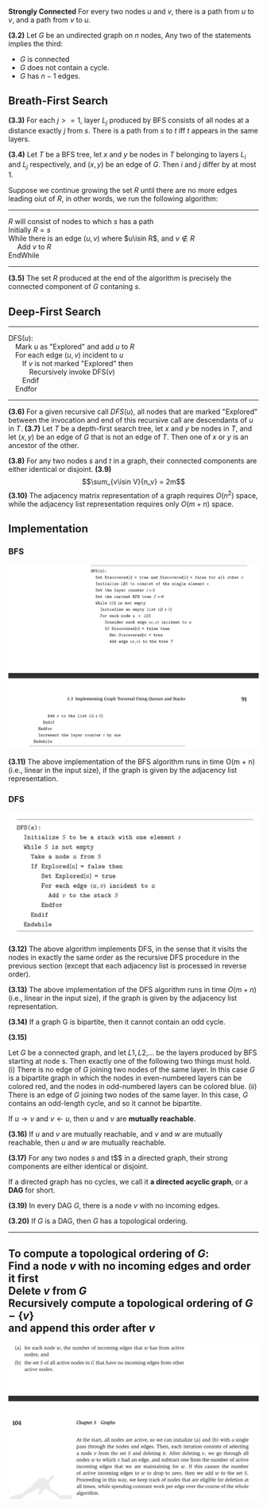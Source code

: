 **Strongly Connected**
For every two nodes $u$ and $v$, there is a path from $u$ to $v$,
and a path from $v$ to $u$.

**(3.2)**
Let $G$ be an undirected graph on $n$ nodes, Any two of the statements implies the third:
- $G$ is connected
- $G$ does not contain a cycle.
- $G$ has $n - 1$ edges. 

## Breath-First Search
**(3.3)**
For each $j >= 1$, layer $L_j$ produced by BFS consists of all nodes at a distance exactly $j$ from $s$.
There is a path from $s$ to $t$ iff $t$ appears in the same layers.

**(3.4)**
Let $T$ be a BFS tree, let $x$ and $y$ be nodes in $T$ belonging to layers $L_i$ and $L_j$ respectively, and $(x, y)$ be an edge of $G$. Then $i$ and $j$ differ by at most 1.

Suppose we continue growing the set $R$ until there are no more edges leading oiut  of $R$, in other words, we run the following algorithm:

---
$R$ will consist of nodes to which $s$ has a path<br>
Initially $R = {s}$<br>
While there is an edge $(u, v)$ where $u\isin R$, and $v\notin R$<br>
&emsp; Add $v$ to $R$<br>
EndWhile<br>

---

**(3.5)**
The set $R$ produced at the end of the algorithm is precisely the connected component of $G$
contaning $s$.<br>

## Deep-First Search

---
DFS($u$):<br>
&emsp;Mark $u$ as "Explored" and add $u$ to $R$<br>
&emsp;For each edge $(u, v)$ incident to $u$<br>
&emsp;&emsp;If $v$ is not marked "Explored" then<br>
&emsp;&emsp;&emsp;Recursively invoke DFS($v$)<br>
&emsp;&emsp;Endif<br>
&emsp;Endfor<br>

---

**(3.6)**
For a given recursive call $DFS(u)$, all nodes that are marked "Explored" between the invocation
and end of this recursive call are descendants of $u$ in $T$.
**(3.7)**
Let $T$ be a depth-first search tree, let $x$ and $y$ be nodes in $T$, and let $(x, y)$ be an edge
of $G$ that is not an edge of $T$. Then one of $x$ or $y$ is an ancestor of the other.

**(3.8)**
For any two nodes $s$ and $t$ in a graph, their connected components are either identical or disjoint.
**(3.9)**
$$\sum_{v\isin V}{n_v} = 2m$$
**(3.10)**
The adjacency matrix representation of a graph requires $O(n^2)$ space,
while the adjacency list representation requires only $O(m+n)$ space.

## Implementation
### BFS

<img src="./image/bfs.png">

**(3.11)**
The above implementation of the BFS algorithm runs in time O(m + n)
(i.e., linear in the input size), if the graph is given by the adjacency list
representation.

### DFS

<img src="./image/dfs.png">

**(3.12)**
The above algorithm implements DFS, in the sense that it visits the
nodes in exactly the same order as the recursive DFS procedure in the previous
section (except that each adjacency list is processed in reverse order).

**(3.13)**
The above implementation of the DFS algorithm runs in time $O(m + n)$
(i.e., linear in the input size), if the graph is given by the adjacency list
representation.

**(3.14)**
If a graph G is bipartite, then it cannot contain an odd cycle.

**(3.15)**

Let $G$ be a connected graph, and let $L1, L2,$... be the layers produced
by BFS starting at node s. Then exactly one of the following two things must
hold.
(i) There is no edge of $G$ joining two nodes of the same layer. In this case $G$
is a bipartite graph in which the nodes in even-numbered layers can be
colored red, and the nodes in odd-numbered layers can be colored blue.
(ii) There is an edge of $G$ joining two nodes of the same layer. In this case, $G$
contains an odd-length cycle, and so it cannot be bipartite.

If $u\rightarrow v$ and $v\leftarrow u$, then $u$ and $v$ are **mutually reachable**.

**(3.16)**
If $u$ and $v$ are mutually reachable, and $v$ and $w$ are mutually reachable,
then $u$ and $w$ are mutually reachable.

**(3.17)**
For any two nodes $s$ and t$$ in a directed graph, their strong components
are either identical or disjoint.

If a directed graph has no cycles, we call it **a directed acyclic graph**, 
or a **DAG** for short.

**(3.19)** In every DAG $G$, there is a node $v$ with no incoming edges.

**(3.20)** If $G$ is a DAG, then $G$ has a topological ordering.

---
To compute a topological ordering of $G$:<br>
Find a node $v$ with no incoming edges and order it first<br>
Delete $v$ from $G$<br>
Recursively compute a topological ordering of $G−\{v\}$<br>
and append this order after $v$<br>
---

<img src="./image/topological.png">
